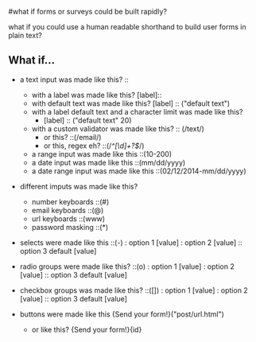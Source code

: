 #what if forms or surveys could be built rapidly?

what if you could use a human readable shorthand to build user forms in plain text?

## What if...

- a text input was made like this? :: 
    - with a label was made like this? [label]::
    - with default text was made like this? [label] :: ("default text")
    - with a label default text and a character limit was made like this? 
        - [label] :: ("default text" 20)
    - with a custom validator was made like this? :: (/text/)
        - or this? ::(/email/)
        - or this, regex eh? ::(/*^[\d]+?$*/)
    - a range input was made like this ::(10-200)
    - a date input was made like this ::(mm/dd/yyyy)
    - a date range input was made like this ::(02/12/2014-mm/dd/yyyy)

- different imputs was made like this? 
    - number keyboards ::(#)
    - email keyboards ::(@)
    - url keyboards ::(www)
    - password masking ::(*)

- selects were made like this ::(-)
    : option 1 [value]
    : option 2 [value]
    :: option 3 default [value]

- radio groups were made like this? ::(o)
    : option 1 [value]
    : option 2 [value]
    :: option 3 default [value]

- checkbox groups was made like this? ::([])
    : option 1 [value]
    : option 2 [value]
    :: option 3 default [value]

- buttons were made like this {Send your form!}("post/url.html")
    - or like this? {Send your form!}{id}
